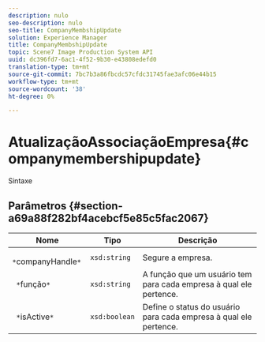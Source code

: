 ```yaml
---
description: nulo
seo-description: nulo
seo-title: CompanyMembshipUpdate
solution: Experience Manager
title: CompanyMembshipUpdate
topic: Scene7 Image Production System API
uuid: dc396fd7-6ac1-4f52-9b30-e43808edefd0
translation-type: tm+mt
source-git-commit: 7bc7b3a86fbcdc57cfdc31745fae3afc06e44b15
workflow-type: tm+mt
source-wordcount: '38'
ht-degree: 0%

---
```



# AtualizaçãoAssociaçãoEmpresa{#companymembershipupdate}

Sintaxe

## Parâmetros {#section-a69a88f282bf4acebcf5e85c5fac2067}

| Nome | Tipo | Descrição |
|---|---|---|
| ` *`companyHandle`*` | `xsd:string` | Segure a empresa. |
| ` *`função`*` | `xsd:string` | A função que um usuário tem para cada empresa à qual ele pertence. |
| ` *`isActive`*` | `xsd:boolean` | Define o status do usuário para cada empresa à qual ele pertence. |


